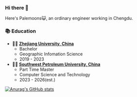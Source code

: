 ### Hi there 👋
Here's Palemoons😺, an ordinary engineer working in Chengdu.

### :books: Education
- 👨‍🎓 [**Zhejiang University, China**](http://www.zju.edu.cn/)
  - Bachelor
  - Geographic Infomation Science 
  - 2019 - 2023
- 👨‍🎓 [**Southwest Petroleum University, China**](https://www.swpu.edu.cn)
  - Part Time Master
  - Computer Science and Technology
  - 2023 - 2026(est.)

[![Anurag's GitHub stats](https://github-readme-stats.vercel.app/api?username=palemoons&count_private=true&show_icons=true)](https://github.com/anuraghazra/github-readme-stats)
<!--
**palemoons/palemoons** is a ✨ _special_ ✨ repository because its `README.md` (this file) appears on your GitHub profile.

Here are some ideas to get you started:

- 🔭 I’m currently working on ...
- 🌱 I’m currently learning ...
- 👯 I’m looking to collaborate on ...
- 🤔 I’m looking for help with ...
- 💬 Ask me about ...
- 📫 How to reach me: ...
- 😄 Pronouns: ...
- ⚡ Fun fact: ...
-->
